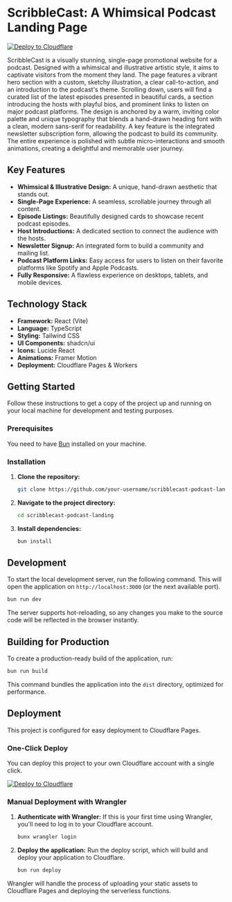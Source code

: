 # ScribbleCast: A Whimsical Podcast Landing Page

[![Deploy to Cloudflare](https://deploy.workers.cloudflare.com/button)](https://deploy.workers.cloudflare.com/?url=https://github.com/OguzhanKalelioglu/generated-app-20251017-072518)

ScribbleCast is a visually stunning, single-page promotional website for a podcast. Designed with a whimsical and illustrative artistic style, it aims to captivate visitors from the moment they land. The page features a vibrant hero section with a custom, sketchy illustration, a clear call-to-action, and an introduction to the podcast's theme. Scrolling down, users will find a curated list of the latest episodes presented in beautiful cards, a section introducing the hosts with playful bios, and prominent links to listen on major podcast platforms. The design is anchored by a warm, inviting color palette and unique typography that blends a hand-drawn heading font with a clean, modern sans-serif for readability. A key feature is the integrated newsletter subscription form, allowing the podcast to build its community. The entire experience is polished with subtle micro-interactions and smooth animations, creating a delightful and memorable user journey.

## Key Features

-   **Whimsical & Illustrative Design:** A unique, hand-drawn aesthetic that stands out.
-   **Single-Page Experience:** A seamless, scrollable journey through all content.
-   **Episode Listings:** Beautifully designed cards to showcase recent podcast episodes.
-   **Host Introductions:** A dedicated section to connect the audience with the hosts.
-   **Newsletter Signup:** An integrated form to build a community and mailing list.
-   **Podcast Platform Links:** Easy access for users to listen on their favorite platforms like Spotify and Apple Podcasts.
-   **Fully Responsive:** A flawless experience on desktops, tablets, and mobile devices.

## Technology Stack

-   **Framework:** React (Vite)
-   **Language:** TypeScript
-   **Styling:** Tailwind CSS
-   **UI Components:** shadcn/ui
-   **Icons:** Lucide React
-   **Animations:** Framer Motion
-   **Deployment:** Cloudflare Pages & Workers

## Getting Started

Follow these instructions to get a copy of the project up and running on your local machine for development and testing purposes.

### Prerequisites

You need to have [Bun](https://bun.sh/) installed on your machine.

### Installation

1.  **Clone the repository:**
    ```sh
    git clone https://github.com/your-username/scribblecast-podcast-landing.git
    ```
2.  **Navigate to the project directory:**
    ```sh
    cd scribblecast-podcast-landing
    ```
3.  **Install dependencies:**
    ```sh
    bun install
    ```

## Development

To start the local development server, run the following command. This will open the application on `http://localhost:3000` (or the next available port).

```sh
bun run dev
```

The server supports hot-reloading, so any changes you make to the source code will be reflected in the browser instantly.

## Building for Production

To create a production-ready build of the application, run:

```sh
bun run build
```

This command bundles the application into the `dist` directory, optimized for performance.

## Deployment

This project is configured for easy deployment to Cloudflare Pages.

### One-Click Deploy

You can deploy this project to your own Cloudflare account with a single click.

[![Deploy to Cloudflare](https://deploy.workers.cloudflare.com/button)](https://deploy.workers.cloudflare.com/?url=https://github.com/OguzhanKalelioglu/generated-app-20251017-072518)

### Manual Deployment with Wrangler

1.  **Authenticate with Wrangler:**
    If this is your first time using Wrangler, you'll need to log in to your Cloudflare account.
    ```sh
    bunx wrangler login
    ```

2.  **Deploy the application:**
    Run the deploy script, which will build and deploy your application to Cloudflare.
    ```sh
    bun run deploy
    ```

Wrangler will handle the process of uploading your static assets to Cloudflare Pages and deploying the serverless functions.